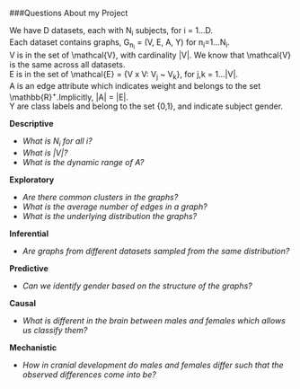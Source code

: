 ###Questions About my Project

We have D datasets, each with N<sub>i</sub> subjects, for i = 1...D.<br/>
Each dataset contains graphs, G<sub>n<sub>i</sub></sub> = (V, E, A, Y) for n<sub>i</sub>=1...N<sub>i</sub>.<br/>
V is in the set of \mathcal\{V\}, with cardinality |V|. We know that \mathcal\{V\} is the same across all datasets.<br/>
E is in the set of \mathcal\{E\} = \{V x V: V<sub>j</sub> ~ V<sub>k</sub>\}, for j,k = 1...|V|.<br/>
A is an edge attribute which indicates weight and belongs to the set \mathbb\{R\}<sup>+</sup>.Implicitly, |A| = |E|. <br/> 
Y are class labels and belong to the set {0,1}, and indicate subject gender.

**Descriptive** <br />
- *What is N<sub>i</sub> for all i?*
- *What is |V|?*
- *What is the dynamic range of A?*

**Exploratory** <br />
- *Are there common clusters in the graphs?*
- *What is the average number of edges in a graph?*
- *What is the underlying distribution the graphs?*

**Inferential** <br />
- *Are graphs from different datasets sampled from the same distribution?*


**Predictive** <br />
- *Can we identify gender based on the structure of the graphs?*

**Causal** <br />
- *What is different in the brain between males and females which allows us classify them?*

**Mechanistic** <br />
- *How in cranial development do males and females differ such that the observed differences come into be?*
